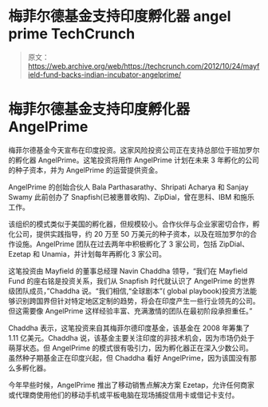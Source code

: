 # 梅菲尔德基金支持印度孵化器 angel prime TechCrunch

> 原文：<https://web.archive.org/web/https://techcrunch.com/2012/10/24/mayfield-fund-backs-indian-incubator-angelprime/>

# 梅菲尔德基金支持印度孵化器 AngelPrime

梅菲尔德基金今天宣布在印度投资。这家风险投资公司正在支持总部位于班加罗尔的孵化器 AngelPrime。这笔投资将用作 AngelPrime 计划在未来 3 年孵化的公司的种子资本，并为 AngelPrime 的运营提供资金。

AngelPrime 的创始合伙人 Bala Parthasarathy、Shripati Acharya 和 Sanjay Swamy 此前创办了 Snapfish(已被惠普收购)、ZipDial，曾在思科、IBM 和施乐工作。

该组织的模式类似于美国的孵化器，但规模较小。合作伙伴与企业家密切合作，孵化公司，提供实践指导，约 20 万至 50 万美元的种子资本，以及在班加罗尔的合作设施。AngelPrime 团队在过去两年中积极孵化了 3 家公司，包括 ZipDial、Ezetap 和 Unamia，并计划每年再孵化 3 家公司。

这笔投资由 Mayfield 的董事总经理 Navin Chaddha 领导，“我们在 Mayfield Fund 的座右铭是投资关系，我们从 Snapfish 时代就认识了 AngelPrime 的世界级团队成员，”Chaddha 说。“我们相信,“全球剧本”( global playbook)投资方法能够识别跨国界但针对特定地区定制的趋势，将会在印度产生一些行业领先的公司。但这需要像 AngelPrime 这样经验丰富、充满激情的团队在最初阶段承担重任。”

Chaddha 表示，这笔投资来自其梅菲尔德印度基金，该基金在 2008 年筹集了 1.11 亿美元。Chaddha 说，该基金主要关注印度的非技术机会，因为市场仍处于萌芽状态。但 AngelPrime 的模式很有吸引力，因为孵化器正在深入少数公司。虽然种子期基金正在印度兴起，但 Chaddha 看好 AngelPrime，因为该国没有那么多孵化器。

今年早些时候，AngelPrime 推出了移动销售点解决方案 Ezetap，允许任何商家或代理商使用他们的移动手机或平板电脑在现场捕捉信用卡或借记卡支付。